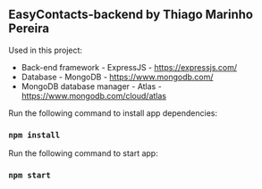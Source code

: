 ## EasyContacts-backend by Thiago Marinho Pereira

Used in this project:

* Back-end framework - ExpressJS - https://expressjs.com/
* Database - MongoDB - https://www.mongodb.com/
* MongoDB database manager - Atlas - https://www.mongodb.com/cloud/atlas

Run the following command to install app dependencies:

### `npm install`

Run the following command to start app:

### `npm start`